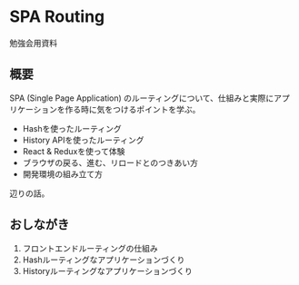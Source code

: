 # SPA Routing

勉強会用資料


## 概要

SPA (Single Page Application) のルーティングについて、仕組みと実際にアプリケーションを作る時に気をつけるポイントを学ぶ。


* Hashを使ったルーティング
* History APIを使ったルーティング
* React & Reduxを使って体験
* ブラウザの戻る、進む、リロードとのつきあい方
* 開発環境の組み立て方

辺りの話。


## おしながき

1. フロントエンドルーティングの仕組み
2. Hashルーティングなアプリケーションづくり
3. Historyルーティングなアプリケーションづくり